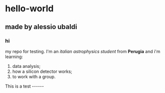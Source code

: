 # hello-world
## made by alessio ubaldi
### hi
my repo for testing.
I'm an *italian astrophysics student* from **Perugia** and i'm learning:
1. data analysis;
2. how a silicon detector works;
3. to work with a group.

This is a test ------
